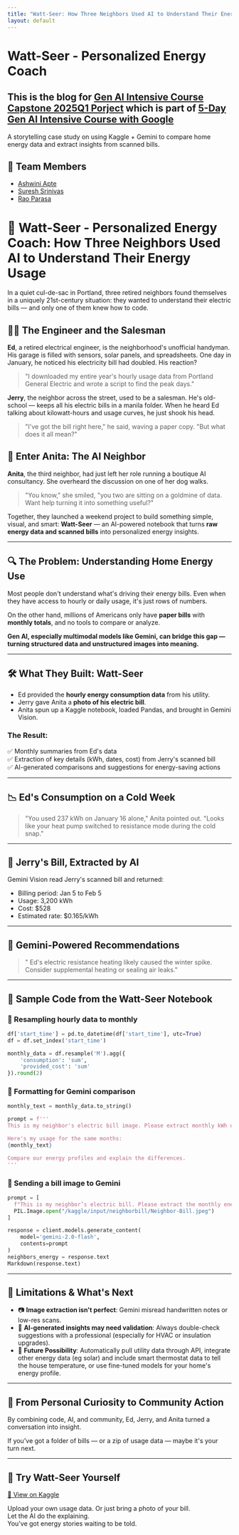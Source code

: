 ```yaml
---
title: "Watt-Seer: How Three Neighbors Used AI to Understand Their Energy Usage"
layout: default
---
```

# Watt-Seer - Personalized Energy Coach
## This is the blog for [Gen AI Intensive Course Capstone 2025Q1 Porject](https://www.kaggle.com/competitions/gen-ai-intensive-course-capstone-2025q1) which is part of [5-Day Gen AI Intensive Course with Google](https://rsvp.withgoogle.com/events/google-generative-ai-intensive_2025q1)

 A storytelling case study on using Kaggle + Gemini to compare home energy data and extract insights from scanned bills.

## 👥 Team Members

- [Ashwini Apte](https://www.kaggle.com/ashwiniapte)
- [Suresh Srinivas](https://www.kaggle.com/sureshsrinivas)
- [Rao Parasa](https://www.kaggle.com/raoparasa) 

# 
# 🔋 Watt-Seer - Personalized Energy Coach: How Three Neighbors Used AI to Understand Their Energy Usage

In a quiet cul-de-sac in Portland, three retired neighbors found themselves in a uniquely 21st-century situation: they wanted to understand their electric bills — and only one of them knew how to code.

## 👨‍🔧 The Engineer and the Salesman

**Ed**, a retired electrical engineer, is the neighborhood's unofficial handyman. His garage is filled with sensors, solar panels, and spreadsheets. One day in January, he noticed his electricity bill had doubled. His reaction?  
> "I downloaded my entire year's hourly usage data from Portland General Electric and wrote a script to find the peak days."

**Jerry**, the neighbor across the street, used to be a salesman. He's old-school — keeps all his electric bills in a manila folder. When he heard Ed talking about kilowatt-hours and usage curves, he just shook his head.  
> "I've got the bill right here," he said, waving a paper copy. "But what does it all mean?"

## 🤖 Enter Anita: The AI Neighbor

**Anita**, the third neighbor, had just left her role running a boutique AI consultancy. She overheard the discussion on one of her dog walks.  
> "You know," she smiled, "you two are sitting on a goldmine of data. Want help turning it into something useful?"

Together, they launched a weekend project to build something simple, visual, and smart: **Watt-Seer** — an AI-powered notebook that turns **raw energy data and scanned bills** into personalized energy insights.

---

## 🔍 The Problem: Understanding Home Energy Use

Most people don't understand what's driving their energy bills. Even when they have access to hourly or daily usage, it's just rows of numbers.

On the other hand, millions of Americans only have **paper bills** with **monthly totals**, and no tools to compare or analyze.

**Gen AI, especially multimodal models like Gemini, can bridge this gap — turning structured data and unstructured images into meaning.**

---

## 🛠️ What They Built: Watt-Seer

- Ed provided the **hourly energy consumption data** from his utility.
- Jerry gave Anita a **photo of his electric bill**.
- Anita spun up a Kaggle notebook, loaded Pandas, and brought in Gemini Vision.

### The Result:

✅ Monthly summaries from Ed's data  
✅ Extraction of key details (kWh, dates, cost) from Jerry's scanned bill  
✅ AI-generated comparisons and suggestions for energy-saving actions

---

## 📉 Ed's Consumption on a Cold Week

> "You used 237 kWh on January 16 alone," Anita pointed out. "Looks like your heat pump switched to resistance mode during the cold snap."

---

## 🧾 Jerry's Bill, Extracted by AI

Gemini Vision read Jerry's scanned bill and returned:

- Billing period: Jan 5 to Feb 5  
- Usage: 3,200 kWh  
- Cost: $528  
- Estimated rate: $0.165/kWh

---

## 💬 Gemini-Powered Recommendations

> " Ed's electric resistance heating likely caused the winter spike. Consider supplemental heating or sealing air leaks."

---

## 🧪 Sample Code from the Watt-Seer Notebook

### 🔹 Resampling hourly data to monthly

```python
df['start_time'] = pd.to_datetime(df['start_time'], utc=True)
df = df.set_index('start_time')

monthly_data = df.resample('M').agg({
    'consumption': 'sum',
    'provided_cost': 'sum'
}).round(2)
```

### 🔹 Formatting for Gemini comparison

```python
monthly_text = monthly_data.to_string()

prompt = f'''
This is my neighbor's electric bill image. Please extract monthly kWh usage.

Here's my usage for the same months:
{monthly_text}

Compare our energy profiles and explain the differences.
'''
```

### 🔹 Sending a bill image to Gemini

```python
prompt = [
  f"This is my neighbor’s electric bill. Please extract the monthly energy usage (in kWh) for all the months",
  PIL.Image.open("/kaggle/input/neighborbill/Neighbor-Bill.jpeg")
]

response = client.models.generate_content(
    model='gemini-2.0-flash',
    contents=prompt
)
neighbors_energy = response.text
Markdown(response.text)
```

---

## 🚧 Limitations & What's Next

- 📷 **Image extraction isn't perfect**: Gemini misread handwritten notes or low-res scans.
- 💬 **AI-generated insights may need validation**: Always double-check suggestions with a professional (especially for HVAC or insulation upgrades).
- 🔮 **Future Possibility**: Automatically pull utility data through API, integrate other energy data (eg solar) and include smart thermostat data to tell the house temperature, or use fine-tuned models for your home's energy profile.

---

## 🤝 From Personal Curiosity to Community Action

By combining code, AI, and community, Ed, Jerry, and Anita turned a conversation into insight.

If you've got a folder of bills — or a zip of usage data — maybe it's your turn next.

---

## 🔗 Try Watt-Seer Yourself


[🔗 View on Kaggle](https://www.kaggle.com/code/sureshsrinivas/watt-seer-personalized-energy-coach)  

Upload your own usage data. Or just bring a photo of your bill.  
Let the AI do the explaining.  
You've got energy stories waiting to be told.
